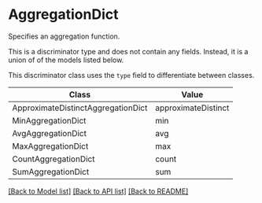 # AggregationDict

Specifies an aggregation function.

This is a discriminator type and does not contain any fields. Instead, it is a union
of of the models listed below.

This discriminator class uses the `type` field to differentiate between classes.

| Class | Value
| ------------ | -------------
ApproximateDistinctAggregationDict | approximateDistinct
MinAggregationDict | min
AvgAggregationDict | avg
MaxAggregationDict | max
CountAggregationDict | count
SumAggregationDict | sum


[[Back to Model list]](../../../../README.md#models-v1-link) [[Back to API list]](../../../../README.md#apis-v1-link) [[Back to README]](../../../../README.md)
